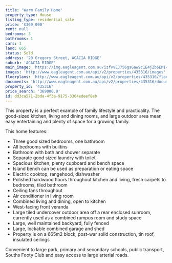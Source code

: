 ```yaml
---
title: 'Warm Family Home'
property_type: House
listing_type: residential_sale
price: '$369,000'
rent: null
bedrooms: 3
bathrooms: 1
cars: 1
land: 665
status: Sold
address: '20 Gregory Street, ACACIA RIDGE'
suburb: 'ACACIA RIDGE'
main_image: 'https://img.eagleagent.com.au/izfvVEJ756gsGaw9c1E4jZb6EMI=/1280x854/smart/https://s3-us-west-2.amazonaws.com/eagleagent-orig/images/6823140/118043539-image-M.jpg'
images: 'http://www.eagleagent.com.au/api/v2/properties/435316/images'
floorplans: 'http://www.eagleagent.com.au/api/v2/properties/435316/floorplans'
documents: 'http://www.eagleagent.com.au/api/v2/properties/435316/documents'
property_id: '435316'
price_search: '369000.0'
id: dd3ca571-2bda-4f3a-9175-3304edeef8eb
---
```

This property is a perfect example of family lifestyle and practicality. The good-sized kitchen, living and dining rooms, and large outdoor area mean easy entertaining and plenty of space for a growing family.

This home features:

*  Three good sized bedrooms, one bathroom
*  All bedrooms with builtins
*  Bathroom with bath and shower separate
*  Separate good sized laundry with toilet
*  Spacious kitchen, plenty cupboard and bench space
*  Island bench can be used as preparation or eating space
*  Electric cooktop, rangehood, dishwasher
*  Polished hardwood floors throughout kitchen and living, fresh carpets to bedrooms, tiled bathroom
*  Ceiling fans throughout
*  Air conditioner in living room
*  Combined living and dining, open to kitchen
*  West-facing front veranda
*  Large tiled undercover outdoor area off a rear enclosed sunroom, currently used as a combined rumpus room and study space
*  Large, well maintained backyard, fully fenced
*  Large, lockable combined garage and shed
*  Property is on a 665m2 block, post-war solid construction, tin roof, insulated ceilings

Convenient to large park, primary and secondary schools, public transport, Souths Footy Club and easy access to large arterial roads.
